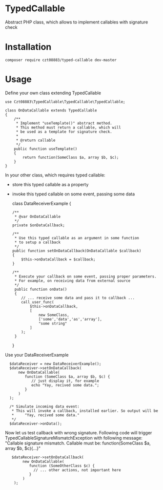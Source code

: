 TypedCallable
==============================

Abstract PHP class, which allows to implement callables with signature check

Installation
============

    composer require czt08883/typed-callable dev-master


Usage
============

Define your own class extending TypedCallable
    
    use Czt08883\TypedCallable\TypedCallable\TypedCallable;

    class OnDataCallable extends TypedCallable 
    {
        /**
         * Implement "useTemplate()" abstract method.
         * This method must return a callable, which will
         * be used as a template for signature check.
         *
         * @return callable
         */
        public function useTemplate()
        {
            return function(SomeClass $a, array $b, $c);
        }
    }    
    
    

In your other class, which requires typed callable:

  - store this typed callable as a property
  - invoke this typed callable on some event, passing some data 


     class DataReceiverExample 
     {
     
        /**
         * @var OnDataCallable
         */ 
        private $onDataCallback;
        
        /**
         * Use this typed callable as an argument in some function
         * to setup a callback
         */
        public function setOnDataCallback(OnDataCallable $callback)
        {
            $this->onDataCallback = $callback;
        }
        
        /**
         * Execute your callback on some event, passing proper parameters.
         * For example, on receiving data from external source
         */
         public function onData()
         {
            // ... receive some data and pass it to callback ...
            call_user_func(
                $this->onDataCallback, 
                [
                    new SomeClass, 
                    ['some','data','as','array'], 
                    "some string" 
                ]
            );
         }
     }
     
     
Use your DataReceiverExample
      
      $dataReceiver = new DataReceiverExample();
      $dataReceiver->setOnDataCallback(
          new OnDataCallable(
             function (SomeClass $a, array $b, $c) {
                // just display it, for example
                echo "Yay, recived some data.";
             }
          )
      );
      
      /* Simulate incoming data event:
       * This will invoke a callback, installed earlier. So output will be
       *     "Yay, recived some data."
       */
      $dataReceiver->onData();
      
      

Now let us test callback with wrong signature.
Following code will trigger TypedCallableSignatureMismatchException
with following message:
  "Callable signature mismatch. Callable must be: function(SomeClass $a, array $b, $c){...}"

       $dataReceiver->setOnDataCallback(
            new OnDataCallable(
               function (SomeOtherClass $c) {
                 // ... other actions, not important here
               }
            )
        );
      
      
     
     
